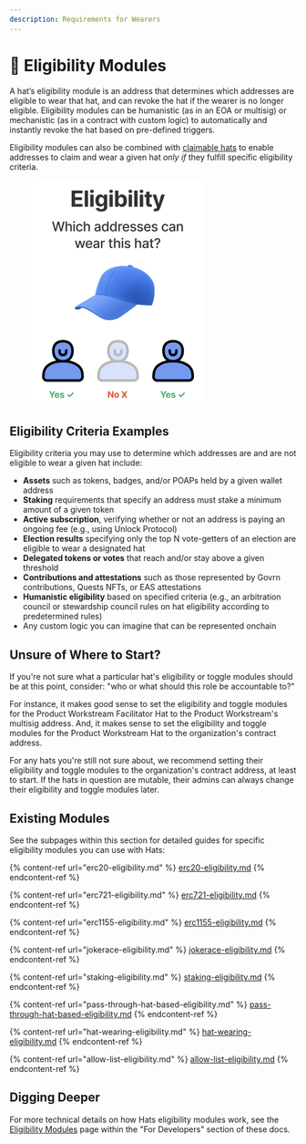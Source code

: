 ```yaml
---
description: Requirements for Wearers
---
```


# 🌟 Eligibility Modules

A hat’s eligibility module is an address that determines which addresses are eligible to wear that hat, and can revoke the hat if the wearer is no longer eligible. Eligibility modules can be humanistic (as in an EOA or multisig) or mechanistic (as in a contract with custom logic) to automatically and instantly revoke the hat based on pre-defined triggers.

Eligibility modules can also be combined with [claimable hats](../claiming-and-onboarding-integrations/making-hats-claimable.md) to enable addresses to claim and wear a given hat _only if_ they fulfill specific eligibility criteria.

<figure><img src="../../.gitbook/assets/Screenshot 2023-06-28 at 3.15.24 PM.png" alt="" width="300"><figcaption></figcaption></figure>

## **Eligibility Criteria Examples**

Eligibility criteria you may use to determine which addresses are and are not eligible to wear a given hat include:

* **Assets** such as tokens, badges, and/or POAPs held by a given wallet address
* **Staking** requirements that specify an address must stake a minimum amount of a given token
* **Active subscription**, verifying whether or not an address is paying an ongoing fee (e.g., using Unlock Protocol)
* **Election results** specifying only the top N vote-getters of an election are eligible to wear a designated hat
* **Delegated tokens or votes** that reach and/or stay above a given threshold
* **Contributions and attestations** such as those represented by Govrn contributions, Quests NFTs, or EAS attestations
* **Humanistic eligibility** based on specified criteria (e.g., an arbitration council or stewardship council rules on hat eligibility according to predetermined rules)
* Any custom logic you can imagine that can be represented onchain

## Unsure of Where to Start?

If you're not sure what a particular hat's eligibility or toggle modules should be at this point, consider: "who or what should this role be accountable to?"

For instance, it makes good sense to set the eligibility and toggle modules for the Product Workstream Facilitator Hat to the Product Workstream's multisig address. And, it makes sense to set the eligibility and toggle modules for the Product Workstream Hat to the organization's contract address.

For any hats you're still not sure about, we recommend setting their eligibility and toggle modules to the organization's contract address, at least to start. If the hats in question are mutable, their admins can always change their eligibility and toggle modules later.

## Existing Modules

See the subpages within this section for detailed guides for specific eligibility modules you can use with Hats:

{% content-ref url="erc20-eligibility.md" %}
[erc20-eligibility.md](erc20-eligibility.md)
{% endcontent-ref %}

{% content-ref url="erc721-eligibility.md" %}
[erc721-eligibility.md](erc721-eligibility.md)
{% endcontent-ref %}

{% content-ref url="erc1155-eligibility.md" %}
[erc1155-eligibility.md](erc1155-eligibility.md)
{% endcontent-ref %}

{% content-ref url="jokerace-eligibility.md" %}
[jokerace-eligibility.md](jokerace-eligibility.md)
{% endcontent-ref %}

{% content-ref url="staking-eligibility.md" %}
[staking-eligibility.md](staking-eligibility.md)
{% endcontent-ref %}

{% content-ref url="pass-through-hat-based-eligibility.md" %}
[pass-through-hat-based-eligibility.md](pass-through-hat-based-eligibility.md)
{% endcontent-ref %}

{% content-ref url="hat-wearing-eligibility.md" %}
[hat-wearing-eligibility.md](hat-wearing-eligibility.md)
{% endcontent-ref %}

{% content-ref url="allow-list-eligibility.md" %}
[allow-list-eligibility.md](allow-list-eligibility.md)
{% endcontent-ref %}

## Digging Deeper

For more technical details on how Hats eligibility modules work, see the [Eligibility Modules](../../for-developers/hats-protocol-overview/eligibility-modules.md) page within the "For Developers" section of these docs.
